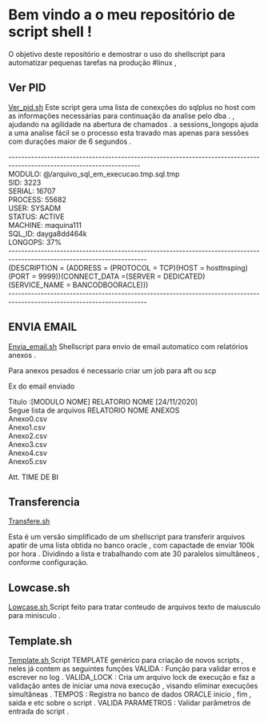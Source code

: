 # Bem vindo a o meu repositório de script shell !

O objetivo deste repositório e demostrar o uso do shellscript para automatizar pequenas tarefas na produção #linux ,



## Ver PID
[Ver_pid.sh]("https://github.com/jhosnatas/APP_PROD/blob/main/Verpid.sh")
Este script gera uma lista de conexções do sqlplus no host 
com as informações  necessárias para continuação da analise pelo dba . 
, ajudando na agilidade  na abertura de chamados . a sessions_longops ajuda a uma analise fácil se o processo esta travado mas apenas para sessões com durações maior de 6 segundos .<p>
-----------------------------------------------------------------------------------------------------------------------<br>
 MODULO: @/arquivo_sql_em_execucao.tmp.sql.tmp<br>
 SID: 3223<br>
 SERIAL: 16707<br>
 PROCESS: 55682<br>
 USER: SYSADM<br>
 STATUS: ACTIVE<br>
 MACHINE: maquina111<br>
 SQL_ID: dayga8dd464k<br>
 LONGOPS: 37%<br>
-------------------------------------------------------------------------------------------------------------------------<br>
(DESCRIPTION = (ADDRESS = (PROTOCOL = TCP)(HOST = hosttnsping)(PORT = 9999))(CONNECT_DATA =(SERVER = DEDICATED)(SERVICE_NAME = BANCODBOORACLE)))<br>
-------------------------------------------------------------------------------------------------------------------------<br>
  

## ENVIA EMAIL
[Envia_email.sh]("https://github.com/jhosnatas/APP_PROD/blob/main/Envia_emailx.sh")
Shellscript para envio de email automatico com relatórios anexos .

Para anexos pesados é necessario criar um job para aft ou scp <p> 
Ex do email enviado <p>

Titulo :[MODULO NOME] RELATORIO NOME [24/11/2020] <br>
 Segue lista de arquivos RELATORIO NOME ANEXOS  <br>
 Anexo0.csv <br>
 Anexo1.csv <br>
 Anexo2.csv <br>
 Anexo3.csv <br>
 Anexo4.csv <br>
 Anexo5.csv <br>

 Att. TIME DE BI <br>

## Transferencia 
[Transfere.sh ]("https://github.com/jhosnatas/APP_PROD/blob/main/Transfere.sh")

Esta é um versão simplificado de um shellscript  para transferir arquivos  apatir de uma lista obtida no banco oracle , com capactade de enviar 100k por hora . Dividindo a lista e trabalhando com ate 30 paralelos simultâneos , conforme configuração. 

## Lowcase.sh
[Lowcase.sh ]("https://github.com/jhosnatas/APP_PROD/blob/main/Lowcase.sh")
Script feito para tratar conteudo de arquivos texto de maiusculo para minisculo .

## Template.sh
[Template.sh ]("https://github.com/jhosnatas/APP_PROD/blob/main/Template.sh")
Script TEMPLATE  genérico para criação de novos scripts , neles já contem as seguintes funções 
VALIDA : Função para validar erros e escrever no log .
VALIDA_LOCK : Cria um arquivo lock de execução e faz a validação antes de iniciar uma nova execução , visando eliminar execuções simultâneas . 
TEMPOS : Registra no banco de dados ORACLE inicio , fim , saida e etc sobre o script .
VALIDA PARAMETROS : Validar parâmetros de entrada do script .

